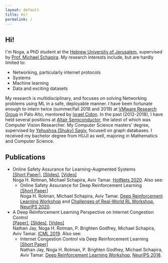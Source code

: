 ```yaml
---
layout: default
title: Hi!
permalink: /
---
```

<div id="hi" class="section-text">
     <div class="section-title">
        <h2><span>Hi!</span></h2>
    </div>
    I'm Noga, a PhD student at the <a href="http://www.cs.huji.ac.il/" target="_blank">Hebrew University of Jerusalem</a>, supervised by <a href="https://www.michaelschapira.com/" target="_blank">Prof. Michael Schapira</a>.
    My research interests include, but are hardly limited to:
    <ul class="">
        <li>Networking, particularly internet protocols</li>
        <li>Systems</li>
        <li>Machine learning</li>
        <li>Data and exciting datasets</li>
    </ul>
    My research is multidisciplinary, and focuses on solving Networking problems using ML in a safe, deployable manner.
        I have been fortunate enough to intern twice (summer/fall 2018 and 2019) at
        <a href="https://research.vmware.com/" target="_blank">VMware Research Group</a> in Palo Alto, mentored by
        <a href="https://research.vmware.com/researchers/israel-cidon" target="_blank">Israel Cidon</a>.
        In the past (2012-2018), I have held several positions at
            <a href="https://altair-semi.com/" target="_blank">Altair Semiconductor</a>,
            the latest of which was Computer Vision Researcher.
        My Computer Science masters' degree, supervised by  <a
                href="https://www.researchgate.net/scientific-contributions/7349961_Yehoshua_Sagiv" target="_blank">
            Yehushoa (Shuky) Sagiv</a>, focused on graph databases.
        I received my bachelor degree from HUJI as well, majoring in Mathematics and Computer Science.
 </div>
 <div id="publications" class="section-text">
     <div class="section-title">
        <h2><span>Publications</span></h2>
    </div>
    <ul class="fa-ul">
	<li><i class="fa-li fas fa-scroll"> </i>
	<!--<li><i class="fa-li fas fa-book-open"></i>-->
		<span class="paperName">
			Online Safety Assurance for Learning-Augmented Systems
		</span>
		<br>
		<a href="https://dl.acm.org/doi/10.1145/3422604.3425940" target="_blank">[Short Paper]</a>,
		<a href="content/slides/OSAP_Hotnets.pdf" target="_blank">[Slides]</a>,
		<a href="https://youtu.be/a3JO5p10MHE?t=5830" target="_blank">[Video]</a>
		<br>Noga H. Rotman, Michael Schapira, Aviv Tamar.
		<a href="http://conferences.sigcomm.org/hotnets/2020/" target="_blank">HotNets 2020</a>. Also see:
		<ul class="fa-ul">
			<li><i class="fa-li fas fa-scroll"> </i>
			<span class="paperName">
				Online Safety Assurance for Deep Reinforcement Learning
			</span>
			<br><a href="https://arxiv.org/pdf/2010.03625.pdf" target="_blank">[Short Paper]</a>
			<br>Noga H. Rotman, Michael Schapira, Aviv Tamar.
			<a href="https://sites.google.com/view/deep-rl-workshop-neurips2020/" target="_blank">
				Deep Reinforcement Learning Workshop</a> and
				<a href="https://sites.google.com/view/neurips2020rwrl" target="_blank">
					Challenges of Real-World RL Workshop</a>,
				<a href="https://neurips.cc/" target="_blank">NeurIPS 2020</a>.
			</li>
		</ul>
	</li>
	<li><i class="fa-li fas fa-scroll"> </i>
		<span class="paperName">
			A Deep Reinforcement Learning Perspective on Internet Congestion Control
		</span>
		<br>
		<a href="https://arxiv.org/abs/1810.03259v3" target="_blank">[Paper]</a>,
		<a href="content/slides/Aurora_AIWeek.pdf" target="_blank">[Slides]</a>,
		<a href="https://youtu.be/8bzHuplGI-M" target="_blank">[Video]</a>
		<br>Nathan Jay, Noga H. Rotman, P. Brighten Godfrey, Michael Schapira, Aviv Tamar.
		<a href="https://icml.cc/" target="_blank">ICML 2019</a>. Also see:
		<ul class="fa-ul">
			<li><i class="fa-li fas fa-scroll"> </i>
			<span class="paperName">
				Internet Congestion Control via Deep Reinforcement Learning
			</span>
			<br><a href="https://arxiv.org/abs/1810.03259" target="_blank">[Short Paper]</a>
			<br>Nathan Jay, Noga H. Rotman, P. Brighten Godfrey, Michael Schapira, Aviv Tamar.
			<a href="https://sites.google.com/view/deep-rl-workshop-nips-2018/home" target="_blank">Deep Reinforcement Learning Workshop</a>, <a href="https://neurips.cc/" target="_blank">NeurIPS 2018</a>.
			</li>
		</ul>
		</li>
</ul>
</div>